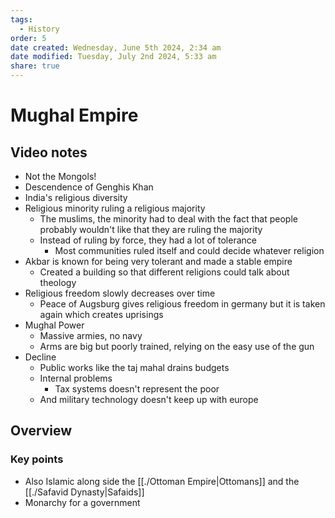 ```yaml
---
tags:
  - History
order: 5
date created: Wednesday, June 5th 2024, 2:34 am
date modified: Tuesday, July 2nd 2024, 5:33 am
share: true
---
```


# Mughal Empire

## Video notes

- Not the Mongols!
- Descendence of Genghis Khan
- India's religious diversity
- Religious minority ruling a religious majority
  - The muslims, the minority had to deal with the fact that people probably wouldn't like that they are ruling the majority
  - Instead of ruling by force, they had a lot of tolerance
    - Most communities ruled itself and could decide whatever religion
- Akbar is known for being very tolerant and made a stable empire
  - Created a building so that different religions could talk about theology
- Religious freedom slowly decreases over time
  - Peace of Augsburg gives religious freedom in germany but it is taken again which creates uprisings
- Mughal Power
  - Massive armies, no navy
  - Arms are big but poorly trained, relying on the easy use of the gun
- Decline
  - Public works like the taj mahal drains budgets
  - Internal problems
    - Tax systems doesn't represent the poor
  - And military technology doesn't keep up with europe

## Overview

### Key points

- Also Islamic along side the [[./Ottoman Empire|Ottomans]] and the [[./Safavid Dynasty|Safaids]]
- Monarchy for a government
